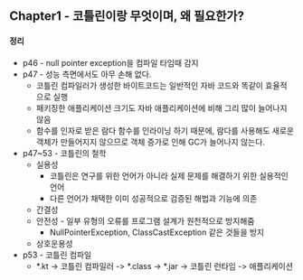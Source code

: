 ## Chapter1 - 코틀린이랑 무엇이며, 왜 필요한가?
#### 정리
* p46 - null pointer exception을 컴파일 타임때 감지
* p47 - 성능 측면에서도 아무 손해 없다.
  * 코틀린 컴파일러가 생성한 바이트코드는 일반적인 자바 코드와 똑같이 효율적으로 실행
  * 패키징한 애플리케이션 크기도 자바 애플리케이션에 비해 그리 많이 늘어나지 않음
  * 함수를 인자로 받은 람다 함수를 인라이닝 하기 때문에, 람다를 사용해도 새로운 객체가 만들어지지 않으므로 객체 증가로 인해 GC가 늘어나지 않는다.
* p47~53 - 코틀린의 철학
  * 실용성  
    * 코틀린은 연구를 위한 언어가 아니라 실제 문제를 해결하기 위한 실용적인 언어
    * 다른 언어가 채택한 이미 성공적으로 검증된 해법과 기능에 의존
  * 간결성
  * 안전성 - 일부 유형의 오류를 프로그램 설계가 원천적으로 방지해줌
    * NullPointerException, ClassCastException 같은 것들을 방지
  * 상호운용성
* p53 - 코틀린 컴파일 
  * *.kt -> 코틀린 컴파일러 -> *.class -> *.jar -> 코틀린 런타임 -> 애플리케이션
